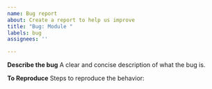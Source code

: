 ```yaml
---
name: Bug report
about: Create a report to help us improve
title: "Bug: Module "
labels: bug
assignees: ''

---
```


**Describe the bug**
A clear and concise description of what the bug is.

**To Reproduce**
Steps to reproduce the behavior:


